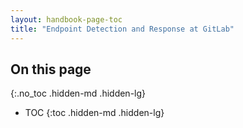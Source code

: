```yaml
---
layout: handbook-page-toc
title: "Endpoint Detection and Response at GitLab"
---
```


## On this page
{:.no_toc .hidden-md .hidden-lg}

- TOC
{:toc .hidden-md .hidden-lg}
